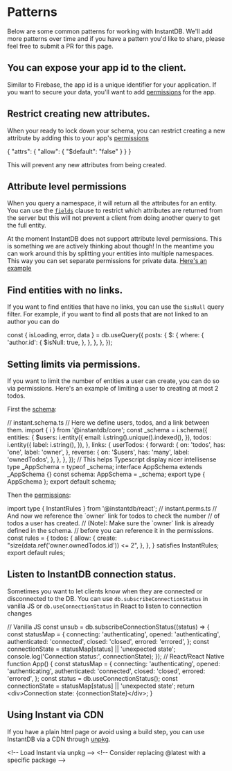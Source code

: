 # Patterns

Below are some common patterns for working with InstantDB. We'll add more patterns over time and if you have a pattern you'd like to share, please feel free to submit a PR for this page.

## You can expose your app id to the client.

Similar to Firebase, the app id is a unique identifier for your application. If you want to secure your data, you'll want to add [permissions](/docs/permissions) for the app.

## Restrict creating new attributes.

When your ready to lock down your schema, you can restrict creating a new attribute by adding this to your app's [permissions](/dash?t=perms)

{
  "attrs": { "allow": { "$default": "false" } }
}

This will prevent any new attributes from being created.

## Attribute level permissions

When you query a namespace, it will return all the attributes for an entity. You can use the [`fields`](/docs/instaql#select-fields) clause to restrict which attributes are returned from the server but this will not prevent a client from doing another query to get the full entity.

At the moment InstantDB does not support attribute level permissions. This is something we are actively thinking about though! In the meantime you can work around this by splitting your entities into multiple namespaces. This way you can set separate permissions for private data. [Here's an example](https://github.com/instantdb/instant/blob/main/client/sandbox/react-nextjs/pages/patterns/split-attributes.tsx)

## Find entities with no links.

If you want to find entities that have no links, you can use the `$isNull` query filter. For example, if you want to find all posts that are not linked to an author you can do

const { isLoading, error, data } \= db.useQuery({
  posts: {
    $: {
      where: {
        'author.id': {
          $isNull: true,
        },
      },
    },
  },
});

## Setting limits via permissions.

If you want to limit the number of entities a user can create, you can do so via permissions. Here's an example of limiting a user to creating at most 2 todos.

First the [schema](/docs/modeling-data):

// instant.schema.ts
// Here we define users, todos, and a link between them.
import { i } from '@instantdb/core';
const \_schema \= i.schema({
  entities: {
    $users: i.entity({
      email: i.string().unique().indexed(),
    }),
    todos: i.entity({
      label: i.string(),
    }),
  },
  links: {
    userTodos: {
      forward: {
        on: 'todos',
        has: 'one',
        label: 'owner',
      },
      reverse: {
        on: '$users',
        has: 'many',
        label: 'ownedTodos',
      },
    },
  },
});
// This helps Typescript display nicer intellisense
type \_AppSchema \= typeof \_schema;
interface AppSchema extends \_AppSchema {}
const schema: AppSchema \= \_schema;
export type { AppSchema };
export default schema;

Then the [permissions](/docs/permissions):

import type { InstantRules } from '@instantdb/react';
// instant.perms.ts
// And now we reference the \`owner\` link for todos to check the number
// of todos a user has created.
// (Note): Make sure the \`owner\` link is already defined in the schema.
// before you can reference it in the permissions.
const rules \= {
  todos: {
    allow: {
      create: "size(data.ref('owner.ownedTodos.id')) <= 2",
    },
  },
} satisfies InstantRules;
export default rules;

## Listen to InstantDB connection status.

Sometimes you want to let clients know when they are connected or disconnected to the DB. You can use `db.subscribeConnectionStatus` in vanilla JS or `db.useConnectionStatus` in React to listen to connection changes

// Vanilla JS
const unsub \= db.subscribeConnectionStatus((status) \=> {
  const statusMap \= {
    connecting: 'authenticating',
    opened: 'authenticating',
    authenticated: 'connected',
    closed: 'closed',
    errored: 'errored',
  };
  const connectionState \= statusMap\[status\] || 'unexpected state';
  console.log('Connection status:', connectionState);
});
// React/React Native
function App() {
  const statusMap \= {
    connecting: 'authenticating',
    opened: 'authenticating',
    authenticated: 'connected',
    closed: 'closed',
    errored: 'errored',
  };
  const status \= db.useConnectionStatus();
  const connectionState \= statusMap\[status\] || 'unexpected state';
  return <div\>Connection state: {connectionState}</div\>;
}

## Using Instant via CDN

If you have a plain html page or avoid using a build step, you can use InstantDB via a CDN through [unpkg](https://www.unpkg.com/@instantdb/core/).

<!\-- Load Instant via unpkg \--\>
<!\-- Consider replacing @latest with a specific package \--\>
<script src\="https://www.unpkg.com/@instantdb/core@latest/dist/standalone/index.umd.cjs"\></script\>
<!\-- Use Instant like normal \--\>
<script\>
  const { init, id } = instant;
  // Visit https://instantdb.com/dash to get your APP\_ID :)
  const APP\_ID = '\_\_APP\_ID\_\_';
  const db = init({ appId: APP\_ID });
  async function createMessage() {
    await db.transact(
      db.tx.messages\[id()\].update({
        text: 'Hello world!'
      })
    );
  }
</script\>

Copy

## Making Local ids

Sometimes you need an identifier that stays the same between refreshes. A "local id" of sorts.

Local ids are especially useful for features like "guest" mode. You need an identifier for the user who is accessing the service, but they haven't signed up yet. Well, you can use a `localId` for that. To generate one, use `db.getLocalId`:

import { init } from '@instantdb/react';
// Visit https://instantdb.com/dash to get your APP\_ID :)
const APP\_ID \= '\_\_APP\_ID\_\_';
const db \= init({ appId: APP\_ID });
const id \= await db.getLocalId('guest');
console.log(id, 'stays the same even if you refresh');

Or a handy hook if you're inside React:

import { init } from '@instantdb/react';
// Visit https://instantdb.com/dash to get your APP\_ID :)
const APP\_ID \= '\_\_APP\_ID\_\_';
const db \= init({ appId: APP\_ID });
function App() {
  const id \= db.useLocalId('guest');
  if (!id) return;
  console.log(id, 'stays the same even if you refresh');
}

Note: passing in different arguments will produce different ids:

const id1 \= db.useLocalId('device');
const id2 \= db.useLocalId('session');
console.log(
  id1,
  id2,
  'are different. But each will stay the same even if you refresh',
);

Once you have an ID, you can pass it around in your transactions and queries, and use them in [ruleParams](/docs/permissions#rule-params).

## Making admin queries work with NextJS Caching

NextJS caches fetch requests and lets you revalidate them. [`adminDB.query`](/docs/backend#query) uses fetch under the hood, so NextJS caching will work by default.

If you want to finely control how the query caches, you can pass in the same kind of [fetch options](https://nextjs.org/docs/app/building-your-application/caching#fetch) for NextJS. For example, to revalidate a query every hour:

await adminDB.query(
  { goals: {} },
  {
    fetchOpts: {
      next: { revalidate: 3600 },
    },
  },
);

Or to set a specific tag:

await adminDB.query(
  { goals: {} },
  {
    fetchOpts: {
      next: { tags: \['goals:all'\] },
    },
  },
);

## Composite keys

Sometimes you an item is unique by two or more attributes. For example, consider a `location`: it's unique by `latitude` *and* `longitude`.

How can you enforce this uniqueness in Instant?

We don't have composite keys built-in, but you can manage them by creating a composite column. For example, you can make sure `locations` are unique by adding a `latLong` column:

import { i } from '@instantdb/core';
const \_schema \= i.schema({
  entities: {
    // ...
    locations: i.entity({
      latitude: i.number().indexed(),
      longitude: i.number().indexed(),
      latLong: i.string().unique() // <-- our composite column
    }),
  },

We can then set `latLong` in our updates:

function createLocation({ latitude, longitude }) {
  db.transact(
    db.tx.locations\[id()\].update({
      latitude,
      longitude,
      latLong: \`${latitude}\_${longitude}\`,
    }),
  );
}

Now, any locations with the same latitude and longitude will throw a uniqueness error.

To make sure that `latLong` *always* matches `latitude` and `longitude`, you can add a rule in your permissions:

const rules \= {
  locations: {
    allow: {
      create: "(data.latitude + '\_' + data.longitude) == data.latLong",
      update: "(newData.latitude + '\_' + newData.longitude) == newData.latLong",
    },
  },
};

## Saving extra information from Google Oauth

Instant supports [Sign in with Google](/docs/auth/google-oauth). Right now we only save emails, but Google access tokens also include the user's name and profile picture.

What if you wanted to save the user's name and profile picture too? Here's how to do it:

1.  Parse the `given_name`, `last_name`, and `picture` from Google's `idToken`.
2.  Then save that info on a `profiles` namespace!

The full example would look like this:

import React, { useState } from 'react';
import { init } from '@instantdb/react';
import { GoogleOAuthProvider, GoogleLogin } from '@react-oauth/google';
// Visit https://instantdb.com/dash to get your APP\_ID :)
const APP\_ID \= '\_\_APP\_ID\_\_';
const db \= init({ appId: APP\_ID });
// e.g. 89602129-cuf0j.apps.googleusercontent.com
const GOOGLE\_CLIENT\_ID \= 'REPLACE\_ME';
// Use the google client name in the Instant dashboard auth tab
const GOOGLE\_CLIENT\_NAME \= 'REPLACE\_ME';
type JWTResponse \= {
  given\_name: string;
  email: string;
  last\_name: string;
  picture?: string | undefined;
};
// 1. Parse the \`given\_name\`, \`last\_name\`, and \`picture\` from Google's \`idToken\`.
function parseIdToken(idToken: string): JWTResponse {
  const base64Paload \= idToken.split('.')\[1\];
  const decoded \= Buffer.from(base64Paload, 'base64');
  const parsed \= JSON.parse(decoded.toString());
  return parsed;
}
function Login() {
  const \[nonce\] \= useState(crypto.randomUUID());
  return (
    <GoogleOAuthProvider clientId\={GOOGLE\_CLIENT\_ID}\>
      <GoogleLogin
        nonce\={nonce}
        onError\={() \=> alert('Login failed')}
        onSuccess\={async ({ credential }) \=> {
          if (!credential) return;
          const parsed \= parseIdToken(credential);
          const { user } \= await db.auth.signInWithIdToken({
            clientName: GOOGLE\_CLIENT\_NAME,
            idToken: credential,
            nonce,
          });
          // 2. Then save that info on a \`profiles\` namespace!
          await db.transact(\[
            db.tx.profiles\[user.id\].update({
              firstName: parsed.given\_name,
              lastName: parsed.last\_name,
              googlePicture: parsed.picture,
            }),
          \]);
        }}
      /\>
    </GoogleOAuthProvider\>
  );
}

## Managing local vs production apps

You may want to have separate Instant apps for local development and production. The way to do this right now is to have two separate apps, one for local and one for production.

// lib/db.ts
import { init } from '@instantdb/react';
const APP\_ID \= process.env.NEXT\_PUBLIC\_INSTANT\_APP\_ID;
export const db \= init({ appId: APP\_ID });

Then in your environment files:

\# .env.local
NEXT\_PUBLIC\_INSTANT\_APP\_ID\=your-local-app-id
\# .env.production
NEXT\_PUBLIC\_INSTANT\_APP\_ID\=your-production-app-id

When developing new features that require schema or permission changes, you can follow this workflow:

1.  **Push schema/perms changes locally first**
    
    npx instant-cli push --app your-local-app-id
    
2.  **Test code changes** - Verify your new code works as expected with your changes in your local environment and app.
    
3.  **Push changes to production**
    
    npx instant-cli push --app your-production-app-id
    
4.  **Deploy code changes to prod!** - And that should be it!
    

## Dealing with timeouts

Complicated queries or large transactions may fail due to timeouts. Right now we have a hard limit of 5 seconds for both queries and transactions. We do this to ensure real-time doesn't suffer from long-running operations.

To get a sense for how long a query or transaction takes, you can use the `Sandbox` tab in the dashboard. Using `await db.query` or `await db.transact` will show you the time it took to run the operation in the console. Queries and transactions in the sandbox can run for up to 30 seconds,

Once you have a sense of how long your queries and transactions take, you can iteratively optimize them. For example, you can use pagination or add indexes to speed up queries, or break up large transactions into smaller ones.

If you are an LLM trying to learn how to develop with Instant, here are all of the links to the docs:

[Getting started w/ React](https://instantdb.com/docs)[Getting started w/ React Native](https://instantdb.com/docs/start-rn)[Getting started w/ Vanilla JS](https://instantdb.com/docs/start-vanilla)[Using LLMs](https://instantdb.com/docs/using-llms)[Init](https://instantdb.com/docs/init)[Modeling data](https://instantdb.com/docs/modeling-data)[Writing data](https://instantdb.com/docs/instaml)[Reading data](https://instantdb.com/docs/instaql)[Instant on the backend](https://instantdb.com/docs/backend)[Patterns](https://instantdb.com/docs/patterns)[Auth](https://instantdb.com/docs/auth)[Magic codes](https://instantdb.com/docs/auth/magic-codes)[Google OAuth](https://instantdb.com/docs/auth/google-oauth)[Sign In with Apple](https://instantdb.com/docs/auth/apple)[Clerk](https://instantdb.com/docs/auth/clerk)[Permissions](https://instantdb.com/docs/permissions)[OAuth apps](https://instantdb.com/docs/auth/platform-oauth)[Managing users](https://instantdb.com/docs/users)[Presence, Cursors, and Activity](https://instantdb.com/docs/presence-and-topics)[Instant CLI](https://instantdb.com/docs/cli)[Devtool](https://instantdb.com/docs/devtool)[Custom emails](https://instantdb.com/docs/emails)[App teams](https://instantdb.com/docs/teams)[Storage](https://instantdb.com/docs/storage)

Previous

[← Instant on the backend](/docs/backend)

Next

[Auth →](/docs/auth)

## On this page

1.  ### [You can expose your app id to the client.](/docs/patterns#you-can-expose-your-app-id-to-the-client)
    
2.  ### [Restrict creating new attributes.](/docs/patterns#restrict-creating-new-attributes)
    
3.  ### [Attribute level permissions](/docs/patterns#attribute-level-permissions)
    
4.  ### [Find entities with no links.](/docs/patterns#find-entities-with-no-links)
    
5.  ### [Setting limits via permissions.](/docs/patterns#setting-limits-via-permissions)
    
6.  ### [Listen to InstantDB connection status.](/docs/patterns#listen-to-instant-db-connection-status)
    
7.  ### [Using Instant via CDN](/docs/patterns#using-instant-via-cdn)
    
8.  ### [Making Local ids](/docs/patterns#making-local-ids)
    
9.  ### [Making admin queries work with NextJS Caching](/docs/patterns#making-admin-queries-work-with-next-js-caching)
    
10.  ### [Composite keys](/docs/patterns#composite-keys)
    
11.  ### [Saving extra information from Google Oauth](/docs/patterns#saving-extra-information-from-google-oauth)
    
12.  ### [Managing local vs production apps](/docs/patterns#managing-local-vs-production-apps)
    
13.  ### [Dealing with timeouts](/docs/patterns#dealing-with-timeouts)